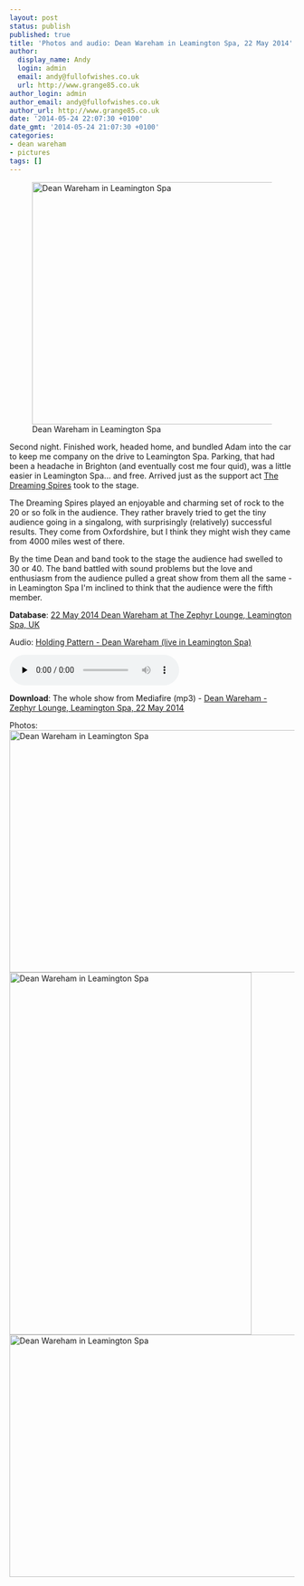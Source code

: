 ```yaml
---
layout: post
status: publish
published: true
title: 'Photos and audio: Dean Wareham in Leamington Spa, 22 May 2014'
author:
  display_name: Andy
  login: admin
  email: andy@fullofwishes.co.uk
  url: http://www.grange85.co.uk
author_login: admin
author_email: andy@fullofwishes.co.uk
author_url: http://www.grange85.co.uk
date: '2014-05-24 22:07:30 +0100'
date_gmt: '2014-05-24 21:07:30 +0100'
categories:
- dean wareham
- pictures
tags: []
---
```

<figure><a href="https://www.flickr.com/photos/grange85/14268132583" title="Dean Wareham in Leamington Spa by Andy Aldridge, on Flickr"><img class="aligncenter" src="https://farm6.staticflickr.com/5517/14268132583_7d101c55e4_z.jpg" width="640" height="428" alt="Dean Wareham in Leamington Spa"></a><figcaption>Dean Wareham in Leamington Spa</figcaption></figure>
<p>Second night. Finished work, headed home, and bundled Adam into the car to keep me company on the drive to Leamington Spa. Parking, that had been a headache in Brighton (and eventually cost me four quid), was a little easier in Leamington Spa... and free. Arrived just as the support act <a href="http://www.thedreamingspires.co.uk/">The Dreaming Spires</a> took to the stage.</p>
<p>The Dreaming Spires played an enjoyable and charming set of rock to the 20 or so folk in the audience. They rather bravely tried to get the tiny audience going in a singalong, with surprisingly (relatively) successful results. They come from Oxfordshire, but I think they might wish they came from 4000 miles west of there.</p>
<p>By the time Dean and band took to the stage the audience had swelled to 30 or 40. The band battled with sound problems but the love and enthusiasm from the audience pulled a great show from them all the same - in Leamington Spa I'm inclined to think that the audience were the fifth member.</p>

<p><strong>Database</strong>: <a href="https://www.fullofwishes.co.uk/database/dean-wareham/shows/2014/2014-05-22-dean-wareham-the-zephyr-lounge-leamington-spa-uk/" title="2014-05-22: Dean Wareham – The Zephyr Lounge, Leamington Spa, UK">22 May 2014 Dean Wareham at The Zephyr Lounge, Leamington Spa, UK</a> </p>

<div class="well"><p class="audio">Audio: <a href="https://media.fullofwishes.co.uk/05-dean_wareham/audio/2014-05-22-dean-wareham-holding-pattern.mp3">Holding Pattern - Dean Wareham (live in Leamington Spa)</a></p><audio controls="controls" preload="none" src="https://media.fullofwishes.co.uk/05-dean_wareham/audio/2014-05-22-dean-wareham-holding-pattern.mp3"></audio></div>

<p><strong>Download</strong>: The whole show from Mediafire (mp3) - <a href="http://www.mediafire.com/file/gr93bl2okbxbmdd/2014-05-22-dean-wareham-leamington-spa-uk.zip/file">Dean Wareham - Zephyr Lounge, Leamington Spa, 22 May 2014</a></p>

<p>Photos:<br />
<a href="https://www.flickr.com/photos/grange85/14268134203" title="Dean Wareham in Leamington Spa by Andy Aldridge, on Flickr"><img class="aligncenter" src="https://farm6.staticflickr.com/5031/14268134203_81164abccb_z.jpg" width="640" height="428" alt="Dean Wareham in Leamington Spa"></a><br />
<a href="https://www.flickr.com/photos/grange85/14247636134" title="Dean Wareham in Leamington Spa by Andy Aldridge, on Flickr"><img class="aligncenter" src="https://farm3.staticflickr.com/2900/14247636134_e43b1277eb_z.jpg" width="428" height="640" alt="Dean Wareham in Leamington Spa"></a><br />
<a href="https://www.flickr.com/photos/grange85/14268135253" title="Dean Wareham in Leamington Spa by Andy Aldridge, on Flickr"><img class="aligncenter" src="https://farm3.staticflickr.com/2918/14268135253_db1f4596d2_z.jpg" width="640" height="428" alt="Dean Wareham in Leamington Spa"></a></p>
